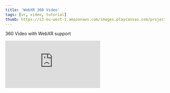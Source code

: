 ```yaml
---
title: 'WebXR 360 Video'
tags: [vr, video, tutorial]
thumb: https://s3-eu-west-1.amazonaws.com/images.playcanvas.com/projects/12/434444/6E87E1-image-75.jpg
---
```

360 Video with WebXR support
<div className="iframe-container">
    <iframe loading="lazy" src="https://playcanv.as/p/G0d8FneG/" title="WebXR 360 Video" webkitallowfullscreen="true" mozallowfullscreen="true" allow="autoplay" allowfullscreen="true" allowvr="" scrolling="no" frameborder="0" />
</div>
